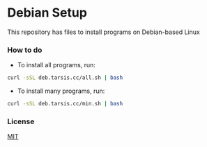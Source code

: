 # Debian Setup

This repository has files to install programs on Debian-based Linux

### How to do

* To install all programs, run:

```sh
curl -sSL deb.tarsis.cc/all.sh | bash 
```
* To install many programs, run:

```sh
curl -sSL deb.tarsis.cc/min.sh | bash 
```

### License

[MIT](LICENSE)
